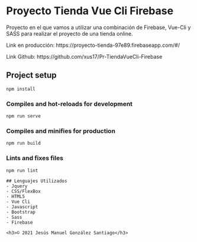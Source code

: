 # Proyecto Tienda Vue Cli Firebase


Proyecto en el que vamos a utilizar una combinación de Firebase, Vue-Cli y SASS para realizar el proyecto de una tienda online.

<p>Link en producción: https://proyecto-tienda-97e89.firebaseapp.com/#/</p>

<p>Link Github: https://github.com/xus17/Pr-TiendaVueCli-Firebase</p>

## Project setup
```
npm install
```

### Compiles and hot-reloads for development
```
npm run serve
```

### Compiles and minifies for production
```
npm run build
```

### Lints and fixes files
```
npm run lint

## Lenguajes Utilizados
- Jquery
- CSS/FlexBox
- HTML5
- Vue Cli
- Javascript
- Bootstrap
- Sass
- Firebase

<h3>© 2021 Jesús Manuel González Santiago</h3>
